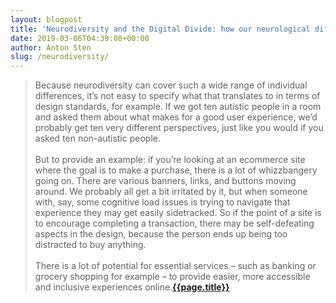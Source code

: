 ```yaml
---
layout: blogpost
title: 'Neurodiversity and the Digital Divide: how our neurological differences shape the way we experience the web'
date: 2019-03-06T04:39:08+00:00
author: Anton Sten
slug: /neurodiversity/
---
```


>Because neurodiversity can cover such a wide range of individual differences, it’s not easy to specify what that translates to in terms of design standards, for example. If we got ten autistic people in a room and asked them about what makes for a good user experience, we’d probably get ten very different perspectives, just like you would if you asked ten non-autistic people.
<br /><br />
But to provide an example: if you’re looking at an ecommerce site where the goal is to make a purchase, there is a lot of whizzbangery going on. There are various banners, links, and buttons moving around. We probably all get a bit irritated by it, but when someone with, say, some cognitive load issues is trying to navigate that experience they may get easily sidetracked. So if the point of a site is to encourage completing a transaction, there may be self-defeating aspects in the design, because the person ends up being too distracted to buy anything.<br /><br />
There is a lot of potential for essential services – such as banking or grocery shopping for example – to provide easier, more accessible and inclusive experiences online.**[{{page.title}}](https://today.design/essays/neurodiversity-and-the-digital-divide)**
